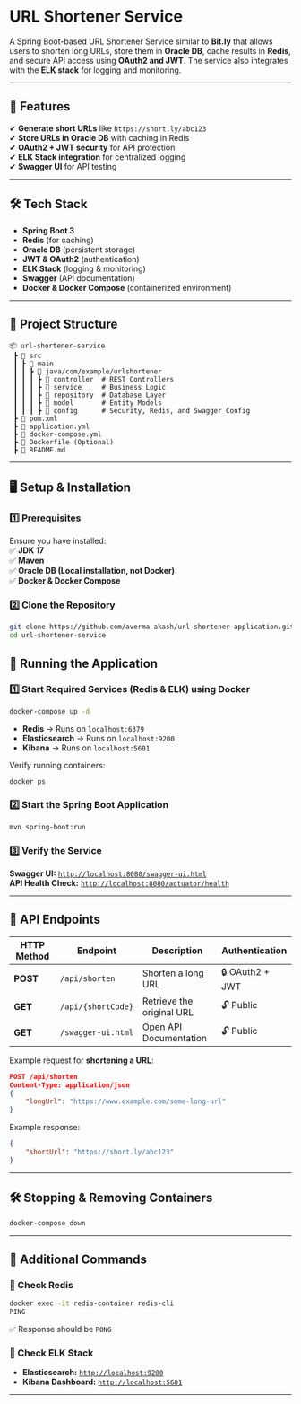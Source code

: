 # **URL Shortener Service**  
A Spring Boot-based URL Shortener Service similar to **Bit.ly** that allows users to shorten long URLs, store them in **Oracle DB**, cache results in **Redis**, and secure API access using **OAuth2 and JWT**. The service also integrates with the **ELK stack** for logging and monitoring.  

---

## **🚀 Features**  
✔ **Generate short URLs** like `https://short.ly/abc123`  
✔ **Store URLs in Oracle DB** with caching in Redis  
✔ **OAuth2 + JWT security** for API protection  
✔ **ELK Stack integration** for centralized logging  
✔ **Swagger UI** for API testing  

---

## **🛠️ Tech Stack**  
- **Spring Boot 3**  
- **Redis** (for caching)  
- **Oracle DB** (persistent storage)  
- **JWT & OAuth2** (authentication)  
- **ELK Stack** (logging & monitoring)  
- **Swagger** (API documentation)  
- **Docker & Docker Compose** (containerized environment)  

---

## **📂 Project Structure**
```
📦 url-shortener-service
 ┣ 📂 src
 ┃ ┣ 📂 main
 ┃ ┃ ┣ 📂 java/com/example/urlshortener
 ┃ ┃ ┃ ┣ 📂 controller  # REST Controllers
 ┃ ┃ ┃ ┣ 📂 service     # Business Logic
 ┃ ┃ ┃ ┣ 📂 repository  # Database Layer
 ┃ ┃ ┃ ┣ 📂 model       # Entity Models
 ┃ ┃ ┃ ┣ 📂 config      # Security, Redis, and Swagger Config
 ┣ 📜 pom.xml
 ┣ 📜 application.yml
 ┣ 📜 docker-compose.yml
 ┣ 📜 Dockerfile (Optional)
 ┣ 📜 README.md
```

---

## **🖥️ Setup & Installation**

### **1️⃣ Prerequisites**  
Ensure you have installed:  
✅ **JDK 17**  
✅ **Maven**  
✅ **Oracle DB (Local installation, not Docker)**  
✅ **Docker & Docker Compose**  

### **2️⃣ Clone the Repository**
```sh
git clone https://github.com/averma-akash/url-shortener-application.git
cd url-shortener-service
```
## **🚀 Running the Application**

### **1️⃣ Start Required Services (Redis & ELK) using Docker**
```sh
docker-compose up -d
```
- **Redis** → Runs on `localhost:6379`  
- **Elasticsearch** → Runs on `localhost:9200`  
- **Kibana** → Runs on `localhost:5601`  

Verify running containers:  
```sh
docker ps
```

### **2️⃣ Start the Spring Boot Application**
```sh
mvn spring-boot:run
```

### **3️⃣ Verify the Service**
**Swagger UI:** [`http://localhost:8080/swagger-ui.html`](http://localhost:8080/swagger-ui.html)  
**API Health Check:** [`http://localhost:8080/actuator/health`](http://localhost:8080/actuator/health)  

---

## **📜 API Endpoints**

| HTTP Method | Endpoint           | Description               | Authentication |
|------------|--------------------|---------------------------|---------------|
| **POST**   | `/api/shorten`      | Shorten a long URL        | 🔒 OAuth2 + JWT |
| **GET**    | `/api/{shortCode}`  | Retrieve the original URL | 🔓 Public |
| **GET**    | `/swagger-ui.html`  | Open API Documentation    | 🔓 Public |

Example request for **shortening a URL**:
```json
POST /api/shorten
Content-Type: application/json
{
    "longUrl": "https://www.example.com/some-long-url"
}
```
Example response:
```json
{
    "shortUrl": "https://short.ly/abc123"
}
```

---

## **🛠️ Stopping & Removing Containers**
```sh
docker-compose down
```

---

## **📌 Additional Commands**
### **🔹 Check Redis**
```sh
docker exec -it redis-container redis-cli
PING
```
✅ Response should be `PONG`

### **🔹 Check ELK Stack**
- **Elasticsearch:** [`http://localhost:9200`](http://localhost:9200)  
- **Kibana Dashboard:** [`http://localhost:5601`](http://localhost:5601)  
---
